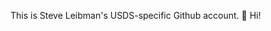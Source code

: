 This is Steve Leibman's USDS-specific Github account. 👋 Hi!

<!---
sleibman-usds/sleibman-usds is a ✨ special ✨ repository because its `README.md` (this file) appears on your GitHub profile.
You can click the Preview link to take a look at your changes.
--->
